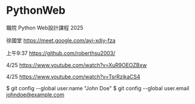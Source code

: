 # PythonWeb
職院  Python Web設計課程 2025

徐國堂
https://meet.google.com/ayi-xdjy-fza

上午9:37
https://github.com/roberthsu2003/

4/25
https://www.youtube.com/watch?v=XuR9OEOZBxw

4/25
https://www.youtube.com/watch?v=TsrRzjkaCS4

$ git config --global user.name "John Doe"
$ git config --global user.email johndoe@example.com
